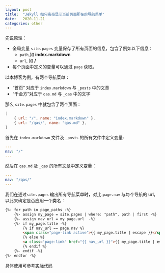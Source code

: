 ```yaml
---
layout: post
title:  "Jekyll 如何高亮显示当前页面所在的导航菜单"
date:   2020-11-21
categories: other
---
```


先说原理：
- 全局变量 `site.pages` 变量保存了所有页面的信息，包含了例如以下信息：
  - `path`,如 **index.markdown**
  - `url`, 如 **/**
- 每个页面中定义的变量可以通过 `page` 获取。


以本博客为例，有两个导航菜单：
- “首页” 对应于 `index.markdown` 与 `_posts` 中的文章
- “千金方”对应于 `qas.md` 与 `_qas` 中的文字

那么 `site.pages` 中就包含了两个页面：
```js
[ 
    { url: "/", name: "index.markdown" },
    { url: "/qas/", name: "qas.md" },
]
```


首先在 `index.markdown` 文件及 `_posts` 的所有文件中定义变量:
```yaml
---
nav: "/"
---
```

然后在 `qas.md` 及 `_qas` 的所有文章中定义变量：
```yaml
---
nav: "/qas/"
---
```

我们在通过`site.pages` 输出所有导航菜单时，对比 `page.nav` 与每个导航的 url，以此来确定是否应用一个类名：
```html
{%- for path in page_paths -%}
    {%- assign my_page = site.pages | where: "path", path | first -%}
    {%- assign nav_url = my_page.url  -%}
    {%- if my_page.title -%}
        {% if nav_url == page.nav %}
        <span class="page-link active">{{ my_page.title | escape }}</span>
        {% else %}
        <a class="page-link" href="{{ nav_url }}">{{ my_page.title | escape }}</a>
        {% endif %}
    {%- endif -%}
{%- endfor -%}
```

具体使用可参考[实际代码](https://github.com/zhuqingguang/intdance.github.io/blob/gh-pages/docs/_includes/header.html)
